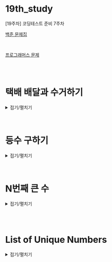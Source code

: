 # 19th_study
[19주차] 코딩테스트 준비 7주차

[백준 문제집](https://www.acmicpc.net/workbook/view/16000)

<br/>

[프로그래머스 문제](https://school.programmers.co.kr/learn/courses/30/lessons/150369)

<br/><br/>

# 택배 배달과 수거하기

<details>
<summary>접기/펼치기</summary>
<div markdown="1">

## [동우](./%ED%83%9D%EB%B0%B0%20%EB%B0%B0%EB%8B%AC%EA%B3%BC%20%EC%88%98%EA%B1%B0%ED%95%98%EA%B8%B0/%EB%8F%99%EC%9A%B0.py)
```py
```

## [민웅](./%ED%83%9D%EB%B0%B0%20%EB%B0%B0%EB%8B%AC%EA%B3%BC%20%EC%88%98%EA%B1%B0%ED%95%98%EA%B8%B0/%EB%AF%BC%EC%9B%85.py)
```py
```

## [서희](./%ED%83%9D%EB%B0%B0%20%EB%B0%B0%EB%8B%AC%EA%B3%BC%20%EC%88%98%EA%B1%B0%ED%95%98%EA%B8%B0/%EC%84%9C%ED%9D%AC.py)
```py
```

## [성구](./%ED%83%9D%EB%B0%B0%20%EB%B0%B0%EB%8B%AC%EA%B3%BC%20%EC%88%98%EA%B1%B0%ED%95%98%EA%B8%B0/%EC%84%B1%EA%B5%AC.py)
```py
```

## [혜진](./%ED%83%9D%EB%B0%B0%20%EB%B0%B0%EB%8B%AC%EA%B3%BC%20%EC%88%98%EA%B1%B0%ED%95%98%EA%B8%B0/%ED%98%9C%EC%A7%84.py)
```py
```

</div>
</details>
<br/><br/>

# 등수 구하기

<details>
<summary>접기/펼치기</summary>
<div markdown="1">

## [동우](./%EB%93%B1%EC%88%98%20%EA%B5%AC%ED%95%98%EA%B8%B0/%EB%8F%99%EC%9A%B0.py)
```py
```

## [민웅](./%EB%93%B1%EC%88%98%20%EA%B5%AC%ED%95%98%EA%B8%B0/%EB%AF%BC%EC%9B%85.py)
```py
```

## [서희](./%EB%93%B1%EC%88%98%20%EA%B5%AC%ED%95%98%EA%B8%B0/%EC%84%9C%ED%9D%AC.py)
```py
```

## [성구](./%EB%93%B1%EC%88%98%20%EA%B5%AC%ED%95%98%EA%B8%B0/%EC%84%B1%EA%B5%AC.py)
```py
```

## [혜진](./%EB%93%B1%EC%88%98%20%EA%B5%AC%ED%95%98%EA%B8%B0/%ED%98%9C%EC%A7%84.py)
```py
```

</div>
</details>
<br/><br/>


# N번째 큰 수

<details>
<summary>접기/펼치기</summary>
<div markdown="1">

## [동우](./N%EB%B2%88%EC%A7%B8%20%ED%81%B0%20%EC%88%98/%EB%8F%99%EC%9A%B0.py)
```py
```

## [민웅](./N%EB%B2%88%EC%A7%B8%20%ED%81%B0%20%EC%88%98/%EB%AF%BC%EC%9B%85.py)
```py
```

## [서희](./N%EB%B2%88%EC%A7%B8%20%ED%81%B0%20%EC%88%98/%EC%84%9C%ED%9D%AC.py)
```py
```

## [성구](./N%EB%B2%88%EC%A7%B8%20%ED%81%B0%20%EC%88%98/%EC%84%B1%EA%B5%AC.py)
```py
```

## [혜진](./N%EB%B2%88%EC%A7%B8%20%ED%81%B0%20%EC%88%98/%ED%98%9C%EC%A7%84.py)
```py
```

</div>
</details>

<br/><br/>

# List of Unique Numbers

<details>
<summary>접기/펼치기</summary>
<div markdown="1">

## [동우](./List%20of%20Unique%20Numbers/%EB%8F%99%EC%9A%B0.py)
```py
```

## [민웅](./List%20of%20Unique%20Numbers/%EB%AF%BC%EC%9B%85.py)
```py
```

## [서희](./List%20of%20Unique%20Numbers/%EC%84%9C%ED%9D%AC.py)
```py
```

## [성구](./List%20of%20Unique%20Numbers/%EC%84%B1%EA%B5%AC.py)
```py
```

## [혜진](./List%20of%20Unique%20Numbers/%ED%98%9C%EC%A7%84.py)
```py
```

</div>
</details>